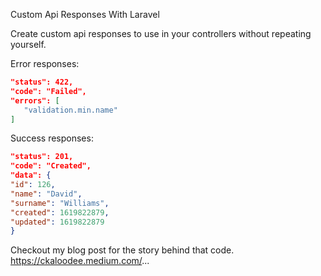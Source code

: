Custom Api Responses With Laravel

Create custom api responses to use in your controllers without repeating yourself.

Error responses:
```json
"status": 422,
"code": "Failed",
"errors": [
   "validation.min.name"
]
```
Success responses:
```json
"status": 201,
"code": "Created",
"data": {
"id": 126,
"name": "David",
"surname": "Williams",
"created": 1619822879,
"updated": 1619822879
}
```

Checkout my blog post for the story behind that code.
https://ckaloodee.medium.com/...